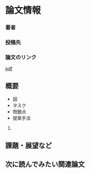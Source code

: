 # 論文情報
### 著者

### 投稿先

### 論文のリンク
[pdf]()

## 概要
- 図
- タスク
- 問題点
- 提案手法
1.


## 課題・展望など

## 次に読んでみたい関連論文
